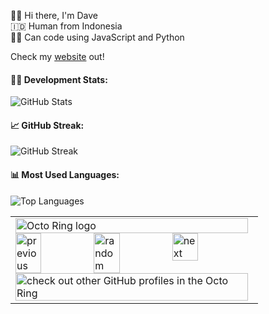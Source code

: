<p>
🙋‍♂️ Hi there, I'm Dave<br />
🇮🇩 Human from Indonesia<br />
👩‍💻 Can code using JavaScript and Python<br />

Check my [website](https://dave9123.pages.dev) out!
</p>

#### 👨‍💻 Development Stats:
![GitHub Stats](https://github-readme-stats.vercel.app/api?username=dave9123&show_icons=true&locale=en)

#### 📈 GitHub Streak:
![GitHub Streak](https://github-readme-streak-stats.herokuapp.com/?user=dave9123)

#### 📊 Most Used Languages:
![Top Languages](https://github-readme-stats.vercel.app/api/top-langs/?username=dave9123)

<table><tbody><tr><td><a href="https://octo-ring.com/"><img src="https://octo-ring.com/static/img/widget/top.png" width="99%" alt="Octo Ring logo" align="top"></a><br><a href="https://octo-ring.com/p/dave9123/prev"><img src="https://octo-ring.com/static/img/widget/prev.png" width="33%" alt="previous" align="top" title="previous profile"></a><a href="https://octo-ring.com/p/dave9123/random"><img src="https://octo-ring.com/static/img/widget/random.png" width="33%" alt="random" align="top" title="random profile"></a><a href="https://octo-ring.com/p/dave9123/next"><img src="https://octo-ring.com/static/img/widget/next.png" width="33%" alt="next" align="top" title="next profile"></a><br><a href="https://octo-ring.com/"><img src="https://octo-ring.com/static/img/widget/bottom.png" width="99%" alt="check out other GitHub profiles in the Octo Ring" align="top"></a></td></tr></tbody></table> 
